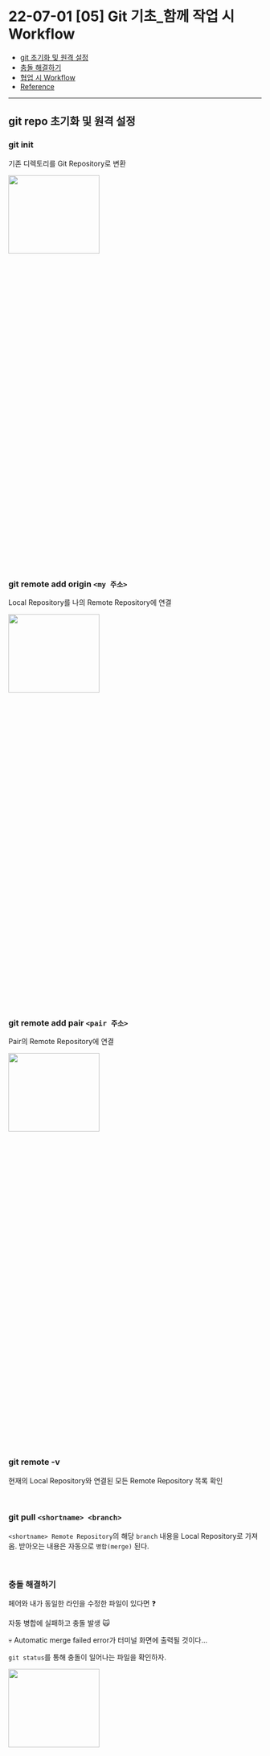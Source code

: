 # 22-07-01 [05] Git 기초_함께 작업 시 Workflow

- [git 초기화 및 원격 설정](#git-repo-초기화-및-원격-설정)
- [충돌 해결하기](#충돌-해결하기)
- [협업 시 Workflow](#pair-programming-workflow)
- [Reference](#reference)

---

## git repo 초기화 및 원격 설정

### git init

기존 디렉토리를 Git Repository로 변환

<img src="../../images/BootCamp/Section01/[05]/init.png" width="60%" height="20%">

<Br>

### git remote add origin `<my 주소>`

Local Repository를 나의 Remote Repository에 연결

<img src="../../images/BootCamp/Section01/[05]/remotemy.png" width="60%" height="20%">

<Br>

### git remote add pair `<pair 주소>`

Pair의 Remote Repository에 연결

<img src="../../images/BootCamp/Section01/[05]/remotepair.png" width="60%" height="20%">

<br>

### git remote -v

현재의 Local Repository와 연결된 모든 Remote Repository 목록 확인

<Br>

### git pull `<shortname> <branch>`

`<shortname> Remote Repository`의 해당 `branch` 내용을 Local Repository로 가져옴. 받아오는 내용은 자동으로 `병합(merge)` 된다.

<Br>

### 충돌 해결하기

페어와 내가 동일한 라인을 수정한 파일이 있다면 ❓

자동 병합에 실패하고 충돌 발생 🙀

💀 Automatic merge failed error가 터미널 화면에 출력될 것이다...

`git status`를 통해 충돌이 일어나는 파일을 확인하자.

<img src="../../images/BootCamp/Section01/[05]/conflict.png" width="60%" height="20%">

<br>

충돌이 일어나는 부분을 수정하고 `병합 커밋(merge commit)`을 생성해 주기 위해 파일을 `staging area`로 추가한다.

`modify` ➡️ `add` ➡️ `commit` ➡️ `push`
 
**🍯 VSC를 사용하면 수정을 용이하게 할 수 있다.**

<img src="../../images/BootCamp/Section01/[05]/mergeIDE.png">

- Accept Current Change ➡️ Current 부분 채택
- Accept Incoming Change ➡️ Incoming 부분 채택
- Accept Both Changes ➡️ 둘다 채택
- Compare Changes ➡️ 충돌 일어나는 곳 비교

<br>

## Pair Programming Workflow

<img src="../../images/BootCamp/Section01/[05]/pair1.png" width="60%" height="20%">
<img src="../../images/BootCamp/Section01/[05]/pair2.png" width="60%" height="20%">
<img src="../../images/BootCamp/Section01/[05]/pair3.png" width="60%" height="20%">
<img src="../../images/BootCamp/Section01/[05]/pair4.png" width="60%" height="20%">
<img src="../../images/BootCamp/Section01/[05]/pair5.png" width="60%" height="20%">
<img src="../../images/BootCamp/Section01/[05]/pair6.png" width="60%" height="20%">
<img src="../../images/BootCamp/Section01/[05]/pair7.png" width="60%" height="20%">
<img src="../../images/BootCamp/Section01/[05]/pair8.png" width="60%" height="20%">
<img src="../../images/BootCamp/Section01/[05]/pair9.png" width="60%" height="20%">

<br>

### Reference

- [Git tutorial](https://backlog.com/git-tutorial/kr/intro/intro1_1.html)
- [Git 최초 설정](https://git-scm.com/book/ko/v2/%EC%8B%9C%EC%9E%91%ED%95%98%EA%B8%B0-Git-%EC%B5%9C%EC%B4%88-%EC%84%A4%EC%A0%95)
- [VSC에서 Git 사용하기](https://promobile.tistory.com/378)
- [How to Write a Git Commit](https://cbea.ms/git-commit/)